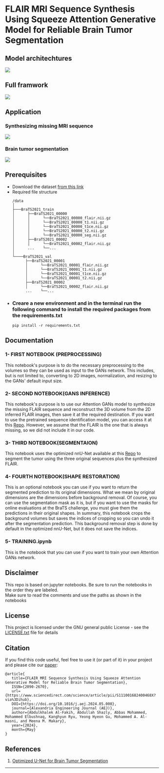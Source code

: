 # FLAIR MRI Sequence Synthesis Using Squeeze Attention Generative Model for Reliable Brain Tumor Segmentation

## Model architechtures
<img src="https://github.com/A-shazli/MRI_SEQ_SYNTH/assets/61319952/34064ca4-1420-44d3-aec0-fb47d44a3a80">

## Full framwork
<img src="https://github.com/A-shazli/MRI_SEQ_SYNTH/assets/61319952/0c85cd27-8df0-4774-a26c-7158740e9544">

## Application
### Synthesizing missing MRI sequence
<img src='https://github.com/A-shazli/MRI_SEQ_SYNTH/assets/61319952/d5491ec6-2c7c-4e4c-94cf-f33dc026b277'>

### Brain tumor segmentation
<img src='https://github.com/A-shazli/MRI_SEQ_SYNTH/assets/61319952/79b593fe-f21f-44de-b017-de68c7ce3a48'>


## Prerequisites
<ul>
  <li>Download the dataset <a href='https://www.med.upenn.edu/cbica/brats2021/#Data2'>from this link</a></li>
  <li>Required file structure</li>
  
  ```
  /data 
 │
 ├───BraTS2021_train
 │      ├──BraTS2021_00000 
 │      │      └──BraTS2021_00000_flair.nii.gz
 │      │      └──BraTS2021_00000_t1.nii.gz
 │      │      └──BraTS2021_00000_t1ce.nii.gz
 │      │      └──BraTS2021_00000_t2.nii.gz
 │      │      └──BraTS2021_00000_seg.nii.gz
 │      ├──BraTS2021_00002
 │      │      └──BraTS2021_00002_flair.nii.gz
 │      ...    └──...
 │
 └────BraTS2021_val
        ├──BraTS2021_00001 
        │      └──BraTS2021_00001_flair.nii.gz
        │      └──BraTS2021_00001_t1.nii.gz
        │      └──BraTS2021_00001_t1ce.nii.gz
        │      └──BraTS2021_00001_t2.nii.gz
        ├──BraTS2021_00002
        │      └──BraTS2021_00002_flair.nii.gz
        ...    └──...
  ```

  <li>
    <h3>Creare a new environment and in the terminal run the following command to install the required packages from the requirements.txt</h3>

  ``` 
  pip install -r requirements.txt
  ```
  </li>
  
</ul>

## Documentation
### 1- FIRST NOTEBOOK (PREPROCESSING)
This notebook's purpose is to do the necessary preprocessing to the volumes so they can be used as input to the GANs network. This includes, but is not limited to, converting to 2D images, normalization, and resizing to the GANs' default input size.
### 2- SECOND NOTEBOOK(GANS INFERENCE)
This notebook's purpose is to use our Attention GANs model to synthesize the missing FLAIR sequence and reconstruct the 3D volume from the 2D inferred FLAIR images, then save it at the required destination. If you want to use the pretrained sequence identification model, you can access it at this  <a href='https://github.com/Jpvmello/type-identification-mri-sequences'>Repo<a/>. However, we assume that the FLAIR is the one that is always missing, so we did not include it in our code.
### 3- THIRD NOTEBOOK(SEGMENTAION)
This notebook uses the optimized nnU-Net available at this  <a href='https://github.com/NVIDIA/DeepLearningExamples/blob/master/PyTorch/Segmentation/nnUNet/notebooks/BraTS21.ipynb'>Repo<a/> to segment the tumor using the three original sequences plus the synthesized FLAIR.
### 4- FOURTH NOTEBOOK(SHAPE RESTORATION)
This is an optional notebook you can use if you want to return the segmented prediction to its original dimensions. What we mean by original dimensions are the dimensions before background removal. Of course, you can use the segmentation mask as it is, but if you want to use the masks for online evaluations at the BraTS challenge, you must give them the predictions in their original shapes. In summary, this notebook crops the background volumes but saves the indices of cropping so you can undo it after the segmentation prediction. This background removal step is done by default in the optimized nnU-Net, but it does not save the indices.
### 5- TRAINING.ipynb
This is the notebook that you can use if you want to train your own Attention GANs network.
  
## Disclaimer
<p>This repo is based on jupyter notebooks. Be sure to run the notebooks in the order they are labeled. <br>Make sure to read the comments and use the paths as shown in the notebooks</p>

## License
This project is licensed under the GNU general public License - see the <a href='https://github.com/A-shazli/MRI_SEQ_SYNTH/blob/main/LICENSE'>LICENSE.txt</a> file for details

## Citation
<p>If you find this code useful, feel free to use it (or part of it) in your project and please cite our <a href=''>paper</a>:</p>

```
@article{
   title={FLAIR MRI Sequence Synthesis Using Squeeze Attention Generative Model for Reliable Brain Tumor Segmentation},
   ISSN={2090-2670},
   url={https://www.sciencedirect.com/science/article/pii/S111001682400468X?via%3Dihub},
   DOI={https://doi.org/10.1016/j.aej.2024.05.008},
   journal={Alexandria Engineering Journal (AEJ)},
   author={Abdulkhalek Al-Fakih, Abdullah Shazly, Abbas Mohammed, Mohammed Elbushnaq, Kanghyun Ryu, Yeong Hyeon Gu, Mohammed A. Al-masni, and Meena M. Makary},
   year={2024},
   month={May}
}
```

## References
<ol>
  <li>
    <a href='https://github.com/NVIDIA/DeepLearningExamples/blob/master/PyTorch/Segmentation/nnUNet/notebooks/BraTS21.ipynb'>Optimized U-Net for Brain Tumor Segmentation<a/>
  </li>
</ol>

<hr/>

